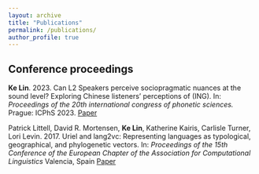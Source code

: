 ```yaml
---
layout: archive
title: "Publications"
permalink: /publications/
author_profile: true
---
```


## Conference proceedings 
**Ke Lin**. 2023. Can L2 Speakers perceive sociopragmatic nuances at the sound level? Exploring Chinese listeners’ perceptions of (ING). In: *Proceedings of the 20th international congress of phonetic sciences.* Prague: ICPhS 2023. [Paper](https://guarant.cz/icphs2023/1075.pdf)

Patrick Littell, David R. Mortensen, **Ke Lin**, Katherine Kairis, Carlisle Turner, Lori Levin. 2017. Uriel and lang2vc: Representing languages as typological, geographical, and phylogenetic vectors. In: *Proceedings of the 15th Conference of the European Chapter of the Association for Computational Linguistics* Valencia, Spain [Paper](https://aclanthology.org/E17-2002.pdf)